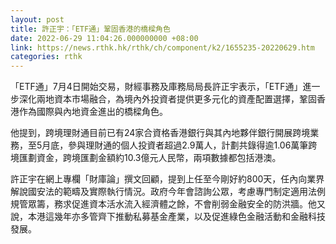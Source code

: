 ```yaml
---
layout: post
title: 許正宇：「ETF通」鞏固香港的橋樑角色
date: 2022-06-29 11:04:26.000000000 +08:00
link: https://news.rthk.hk/rthk/ch/component/k2/1655235-20220629.htm
categories: rthk
---
```


「ETF通」7月4日開始交易，財經事務及庫務局局長許正宇表示，「ETF通」進一步深化兩地資本市場融合，為境內外投資者提供更多元化的資產配置選擇，鞏固香港作為國際與內地資金進出的橋樑角色。

他提到，跨境理財通目前已有24家合資格香港銀行與其內地夥伴銀行開展跨境業務，至5月底，參與理財通的個人投資者超過2.9萬人，計劃共錄得逾1.06萬筆跨境匯劃資金，跨境匯劃金額約10.3億元人民幣，兩項數據都包括港澳。

許正宇在網上專欄「財庫論」撰文回顧，提到上任至今剛好約800天，任內向業界解說國安法的範疇及實際執行情況。政府今年會諮詢公眾，考慮專門制定適用法例規管眾籌，務求促進資本活水流入經濟體之餘，不會削弱金融安全的防洪牆。他又說，本港這幾年亦多管齊下推動私募基金產業，以及促進綠色金融活動和金融科技發展。
